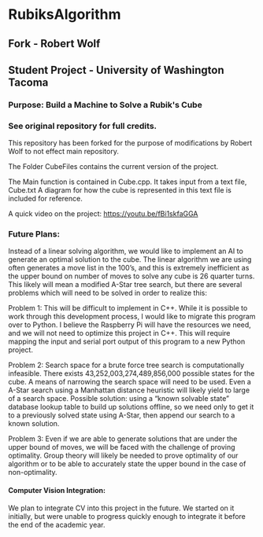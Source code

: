 # RubiksAlgorithm

## Fork - Robert Wolf

## Student Project - University of Washington Tacoma

### Purpose: Build a Machine to Solve a Rubik's Cube 

### See original repository for full credits.
This repository has been forked for the purpose of modifications by Robert Wolf to not effect main repository. 

The Folder CubeFiles contains the current version of the project. 

The Main function is contained in Cube.cpp. It takes input from a text file, Cube.txt
A diagram for how the cube is represented in this text file is included for reference. 

A quick video on the project:
https://youtu.be/fBi1skfaGGA


### Future Plans:
Instead of a linear solving algorithm, we would like to implement an AI to generate an optimal solution to the cube. The linear algorithm we are using often generates a move list in the 100’s, and this is extremely inefficient as the upper bound on number of moves to solve any cube is 26 quarter turns. This likely will mean a modified A-Star tree search, but there are several problems which will need to be solved in order to realize this:

Problem 1: This will be difficult to implement in C++. While it is possible to work through this development process, I would like to migrate this program over to Python. I believe the Raspberry Pi will have the resources we need, and we will not need to optimize this project in C++. This will require mapping the input and serial port output of this program to a new Python project. 

Problem 2: Search space for a brute force tree search is computationally infeasible. There exists 43,252,003,274,489,856,000 possible states for the cube. A means of narrowing the search space will need to be used. Even a A-Star search using a Manhattan distance heuristic will likely yield to large of a search space. Possible solution: using a “known solvable state” database lookup table to build up solutions offline, so we need only to get it to a previously solved state using A-Star, then append our search to a known solution.

Problem 3: Even if we are able to generate solutions that are under the upper bound of moves, we will be faced with the challenge of proving optimality. Group theory will likely be needed to prove optimality of our algorithm or to be able to accurately state the upper bound in the case of non-optimality. 

#### Computer Vision Integration:
We plan to integrate CV into this project in the future. We started on it initially, but were unable to progress quickly enough to integrate it before the end of the academic year.

